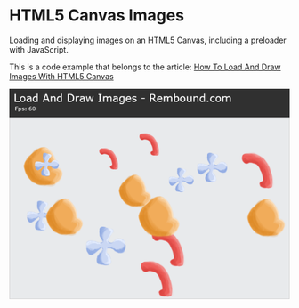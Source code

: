# HTML5 Canvas Images
Loading and displaying images on an HTML5 Canvas, including a preloader with JavaScript.

This is a code example that belongs to the article: [How To Load And Draw Images With HTML5 Canvas](http://rembound.com/articles/how-to-load-and-draw-images-with-html5-canvas)

[![How To Load And Draw Images With HTML5 Canvas](screenshot.png?raw=true)](http://rembound.com/articles/how-to-load-and-draw-images-with-html5-canvas)